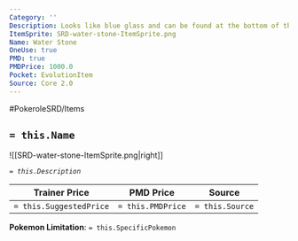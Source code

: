 ```yaml
---
Category: ''
Description: Looks like blue glass and can be found at the bottom of the sea.
ItemSprite: SRD-water-stone-ItemSprite.png
Name: Water Stone
OneUse: true
PMD: true
PMDPrice: 1000.0
Pocket: EvolutionItem
Source: Core 2.0
---
```


#PokeroleSRD/Items

## `= this.Name`

![[SRD-water-stone-ItemSprite.png|right]]

*`= this.Description`*

| Trainer Price           | PMD Price         | Source | 
| ----------------------- | ----------------- | ------ |
| `= this.SuggestedPrice` | `= this.PMDPrice` | `= this.Source`

**Pokemon Limitation**: `= this.SpecificPokemon`

